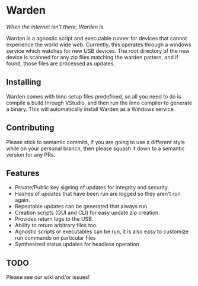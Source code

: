 # Warden

_When the internet isn't there;  Warden is._

Warden is a agnostic script and executable runner for devices that cannot experience the world wide web.  Currently, this operates through a windows service which watches for new USB devices.  The root directory of the new device is scanned for any zip files matching the warden pattern, and if found, those files are processed as updates.

## Installing

Warden comes with Inno setup files predefined, so all you need to do is compile a build through VStudio, and then run the Inno compiler to generate a binary.  This will automatically install Warden as a Windows service.

## Contributing

Please stick to semantic commits, if you are going to use a different style while on your personal branch, then please squash it down to a semantic version for any PRs.

## Features

- Private/Public key signing of updates for integrity and security.
- Hashes of updates that have been run are logged so they aren't run again.
- Repeatable updates can be generated that always run.
- Creation scripts (GUI and CLI) for easy update zip creation.
- Provides return logs to the USB.
- Ability to return arbitrary files too.
- Agnostic scripts or executables can be run, it is also easy to customize run commands on particular files
- Synthesized status updates for headless operation

## TODO

Please see our wiki and/or issues!
